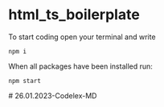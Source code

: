# html_ts_boilerplate
To start coding open your terminal and write
```
npm i
```

When all packages have been installed run:
```
npm start
```
#   2 6 . 0 1 . 2 0 2 3 - C o d e l e x - M D  
 